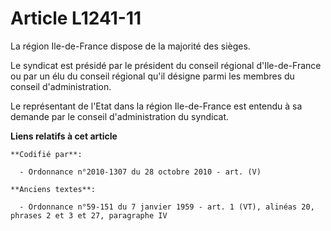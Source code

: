 # Article L1241-11

La région Ile-de-France dispose de la majorité des sièges.

Le syndicat est présidé par le président du conseil régional d'Ile-de-France ou par un élu du conseil régional qu'il désigne
parmi les membres du conseil d'administration.

Le représentant de l'Etat dans la région Ile-de-France est entendu à sa demande par le conseil d'administration du syndicat.

**Liens relatifs à cet article**

	**Codifié par**:

	  - Ordonnance n°2010-1307 du 28 octobre 2010 - art. (V)

	**Anciens textes**:

	  - Ordonnance n°59-151 du 7 janvier 1959 - art. 1 (VT), alinéas 20, phrases 2 et 3 et 27, paragraphe IV
